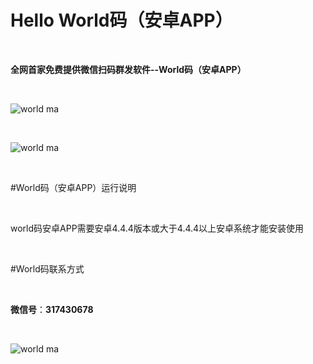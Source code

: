 # Hello World码（安卓APP）


<br />

**全网首家免费提供微信扫码群发软件--World码（安卓APP）**

<br />

![world ma](https://github.com/shuicheng/worldma/raw/master/worldma/1.png)

<br />


![world ma](https://github.com/shuicheng/worldma/raw/master/worldma/2.png)

<br />


#World码（安卓APP）运行说明


<br />

world码安卓APP需要安卓4.4.4版本或大于4.4.4以上安卓系统才能安装使用


<br />


#World码联系方式


<br />

**微信号**：**317430678**

<br />

![world ma](https://github.com/shuicheng/worldma/raw/master/worldma/hong.png)



